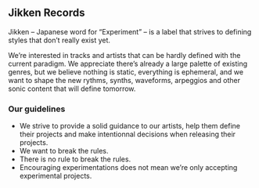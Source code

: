 ## Jikken Records

Jikken – Japanese word for “Experiment” – is a label that strives to defining styles that don’t really exist yet.

We’re interested in tracks and artists that can be hardly defined with the current paradigm.  We appreciate there’s already a large palette of existing genres, but we believe nothing is static, everything is ephemeral, and we want to shape the new rythms, synths, waveforms, arpeggios and other sonic content that will define tomorrow.

### Our guidelines

  * We strive to provide a solid guidance to our artists, help them define their projects and make intentionnal decisions when releasing their projects.
  * We want to break the rules.
  * There is no rule to break the rules.
  * Encouraging experimentations does not mean we’re only accepting experimental projects.
